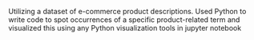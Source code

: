 Utilizing a dataset of e-commerce product descriptions. Used Python to write code to spot occurrences of a 
specific product-related term and visualized this using any Python visualization tools in jupyter notebook

